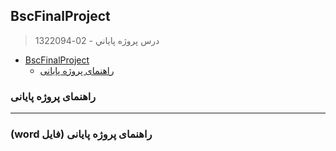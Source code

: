## BscFinalProject

> درس پروژه پاياني - 02-1322094

- [BscFinalProject](#BscFinalProject)
  * [راهنمای پروژه پایانی](#راهنمای-پروژه-پایانی)
    
###    راهنمای پروژه پایانی
 



---------------------

###   (word فایل) راهنمای پروژه پایانی  


